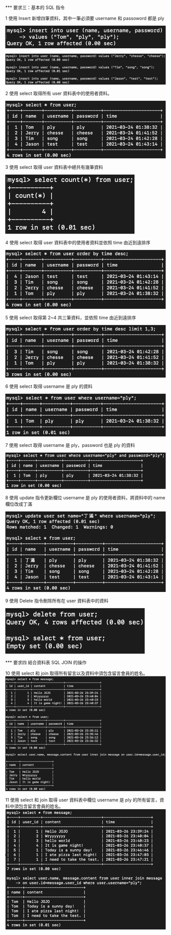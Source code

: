 *** 要求三：基本的 SQL 指令

1 使用 Insert 新增四筆資料，其中一筆必須要 username 和 passoword 都是 ply 

![1](https://github.com/ferygood/full-stack-bootcamp/blob/main/assignment_w5/screenshots/1.png)

![2](https://github.com/ferygood/full-stack-bootcamp/blob/main/assignment_w5/screenshots/2.png)

2 使用 select 取得所有 user 資料表中的使用者資料。

![3](https://github.com/ferygood/full-stack-bootcamp/blob/main/assignment_w5/screenshots/3.png)

 3 使用 select 取得 user 資料表中總共有幾筆資料

![4](https://github.com/ferygood/full-stack-bootcamp/blob/main/assignment_w5/screenshots/4.png)

4 使用 select 取得 user 資料表中的使用者資料並依照 time 由近到遠排序

![5](https://github.com/ferygood/full-stack-bootcamp/blob/main/assignment_w5/screenshots/5.png)

5 使用 select 取得第 2~4 共三筆資料，並依照 time 由近到遠排序

![6](https://github.com/ferygood/full-stack-bootcamp/blob/main/assignment_w5/screenshots/6.png)

6 使用 select 取得 username 是 ply 的資料

![7](https://github.com/ferygood/full-stack-bootcamp/blob/main/assignment_w5/screenshots/7.png)

7 使用 select 取得 username 是 ply，password 也是 ply 的資料

![8](https://github.com/ferygood/full-stack-bootcamp/blob/main/assignment_w5/screenshots/8.png)

8 使用 update 指令更新欄位 username 是 ply 的使用者資料，將資料中的 name 欄位改成丁滿

![9](https://github.com/ferygood/full-stack-bootcamp/blob/main/assignment_w5/screenshots/9.png)

9 使用 Delete 指令刪除所有在 user 資料表中的資料

![10](https://github.com/ferygood/full-stack-bootcamp/blob/main/assignment_w5/screenshots/10.png)



*** 要求四 結合資料表 SQL JOIN 的操作 

10 使用 select 和 join 取得所有留言以及資料中須包含留言會員的姓名。
![11](https://github.com/ferygood/full-stack-bootcamp/blob/main/assignment_w5/screenshots/11.png)

11 使用 select 和 join 取得 user 資料表中欄位 username 是 ply 的所有留言，資料中須包含留言會員的姓名。
![12](https://github.com/ferygood/full-stack-bootcamp/blob/main/assignment_w5/screenshots/12.png)